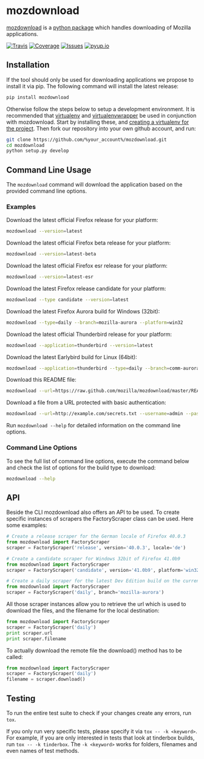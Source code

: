 # mozdownload

[mozdownload](https://github.com/mozilla/mozdownload)
is a [python package](http://pypi.python.org/pypi/mozdownload)
which handles downloading of Mozilla applications.

[![Travis](https://travis-ci.org/mozilla/mozdownload.svg?branch=master)](https://travis-ci.org/mozilla/mozdownload)
[![Coverage](https://coveralls.io/repos/github/mozilla/mozdownload/badge.svg)](https://coveralls.io/github/mozilla/mozdownload)
[![Issues](https://img.shields.io/github/issues/mozilla/mozdownload.svg)](https://github.com/mozilla/mozdownload/issues)
[![pyup.io](https://pyup.io/repos/github/mozilla/mozdownload/shield.svg)](https://pyup.io/repos/github/mozilla/mozdownload/)

## Installation

If the tool should only be used for downloading applications we propose to
install it via pip. The following command will install the latest release:
```bash
pip install mozdownload
```

Otherwise follow the steps below to setup a development environment. It is
recommended that [virtualenv](http://virtualenv.readthedocs.org/en/latest/installation.html)
and [virtualenvwrapper](http://virtualenvwrapper.readthedocs.org/en/latest/)
be used in conjunction with mozdownload. Start by installing these,
and [creating a virtualenv for the project](https://docs.python-guide.org/dev/virtualenvs/#lower-level-virtualenv).
Then fork our repository into your own github account, and run:
```bash
git clone https://github.com/%your_account%/mozdownload.git
cd mozdownload
python setup.py develop
```

## Command Line Usage

The `mozdownload` command will download the application based on the provided
command line options.

### Examples

Download the latest official Firefox release for your platform:
```bash
mozdownload --version=latest
```

Download the latest official Firefox beta release for your platform:
```bash
mozdownload --version=latest-beta
```

Download the latest official Firefox esr release for your platform:
```bash
mozdownload --version=latest-esr
```

Download the latest Firefox release candidate for your platform:
```bash
mozdownload --type candidate --version=latest
```

Download the latest Firefox Aurora build for Windows (32bit):
```bash
mozdownload --type=daily --branch=mozilla-aurora --platform=win32
```

Download the latest official Thunderbird release for your platform:
```bash
mozdownload --application=thunderbird --version=latest
```

Download the latest Earlybird build for Linux (64bit):
```bash
mozdownload --application=thunderbird --type=daily --branch=comm-aurora --platform=linux64
```

Download this README file:
```bash
mozdownload --url=https://raw.github.com/mozilla/mozdownload/master/README.md
```

Download a file from a URL protected with basic authentication:
```bash
mozdownload --url=http://example.com/secrets.txt --username=admin --password=password
```

Run `mozdownload --help` for detailed information on the command line options.

### Command Line Options

To see the full list of command line options, execute the command below and check the list
of options for the build type to download:
```bash
mozdownload --help
```

## API

Beside the CLI mozdownload also offers an API to be used. To create specific instances of scrapers
the FactoryScraper class can be used. Here some examples:
```python
# Create a release scraper for the German locale of Firefox 40.0.3
from mozdownload import FactoryScraper
scraper = FactoryScraper('release', version='40.0.3', locale='de')

# Create a candidate scraper for Windows 32bit of Firefox 41.0b9
from mozdownload import FactoryScraper
scraper = FactoryScraper('candidate', version='41.0b9', platform='win32')

# Create a daily scraper for the latest Dev Edition build on the current platform
from mozdownload import FactoryScraper
scraper = FactoryScraper('daily', branch='mozilla-aurora')
```

All those scraper instances allow you to retrieve the url which is used to download the files, and the filename for the local destination:
```python
from mozdownload import FactoryScraper
scraper = FactoryScraper('daily')
print scraper.url
print scraper.filename
```

To actually download the remote file the download() method has to be called:
```python
from mozdownload import FactoryScraper
scraper = FactoryScraper('daily')
filename = scraper.download()
```

## Testing

To run the entire test suite to check if your changes create any errors, run `tox`.

If you only run very specific tests, please specify it via `tox -- -k <keyword>`.
For example, if you are only interested in tests that look at tinderbox builds, run `tox -- -k tinderbox`.
The `-k <keyword>` works for folders, filenames and even names of test methods.

